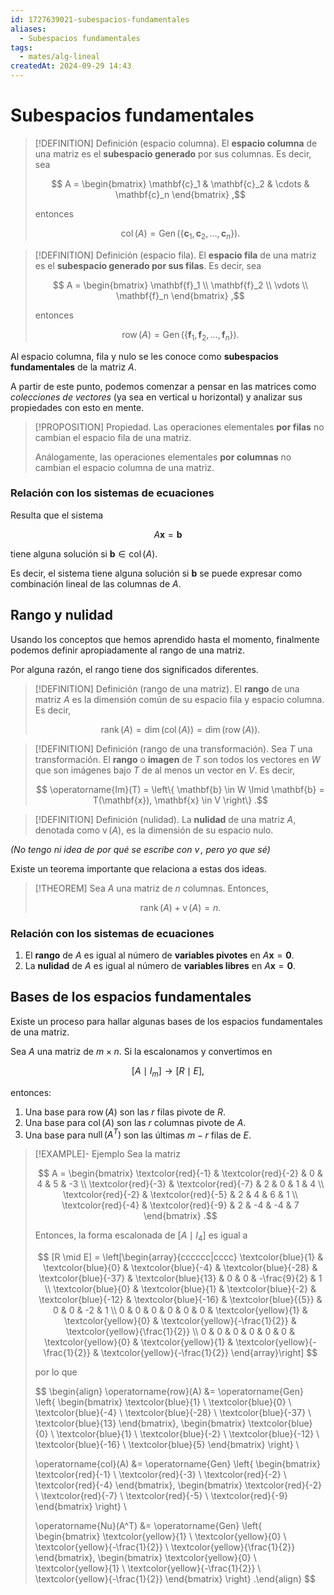 ```yaml
---
id: 1727639021-subespacios-fundamentales
aliases:
  - Subespacios fundamentales
tags:
  - mates/alg-lineal
createdAt: 2024-09-29 14:43
---
```


# Subespacios fundamentales

> [!DEFINITION] Definición (espacio columna).
> El **espacio columna** de una matriz es el **subespacio generado** por sus columnas. Es decir, sea
> 
> $$
> A = \begin{bmatrix}
> \mathbf{c}_1 & \mathbf{c}_2 & \cdots & \mathbf{c}_n
> \end{bmatrix}
> ,$$
> 
> entonces
> 
> $$
> \operatorname{col}(A) = \operatorname{Gen}(\left\{ \mathbf{c}_1, \mathbf{c}_2, \ldots, \mathbf{c}_n \right\})
> .$$

> [!DEFINITION] Definición (espacio fila).
> El **espacio fila** de una matriz es el **subespacio generado por sus filas**. Es decir, sea
> 
> $$
> A = \begin{bmatrix}
> \mathbf{f}_1 \\
> \mathbf{f}_2 \\
> \vdots \\
> \mathbf{f}_n
> \end{bmatrix}
> ,$$
> 
> entonces
> 
> $$
> \operatorname{row}(A) = \operatorname{Gen}(\left\{ \mathbf{f}_1, \mathbf{f}_2, \ldots, \mathbf{f}_n \right\})
> .$$

Al espacio columna, fila y nulo se les conoce como **subespacios fundamentales** de la matriz $A$.

A partir de este punto, podemos comenzar a pensar en las matrices como *colecciones de vectores* (ya sea en vertical u horizontal) y analizar sus propiedades con esto en mente.

> [!PROPOSITION] Propiedad.
> Las operaciones elementales **por filas** no cambian el espacio fila de una matriz.
> 
> Análogamente, las operaciones elementales **por columnas** no cambian el espacio columna de una matriz.

### Relación con los sistemas de ecuaciones

Resulta que el sistema

$$
A\mathbf{x} = \mathbf{b}
$$

tiene alguna solución si $\mathbf{b} \in \operatorname{col}(A)$.

Es decir, el sistema tiene alguna solución si $\mathbf{b}$ se puede expresar como combinación lineal de las columnas de $A$.

## Rango y nulidad

Usando los conceptos que hemos aprendido hasta el momento, finalmente podemos definir apropiadamente al rango de una matriz.

Por alguna razón, el rango tiene dos significados diferentes.

> [!DEFINITION] Definición (rango de una matriz).
> El **rango** de una matriz $A$ es la dimensión común de su espacio fila y espacio columna. Es decir,
> 
> $$
> \operatorname{rank}(A) = \operatorname{dim}(\operatorname{col}(A)) = \operatorname{dim}(\operatorname{row}(A))
> .$$

> [!DEFINITION] Definición (rango de una transformación).
> Sea $T$ una transformación. El **rango** o **imagen** de $T$ son todos los vectores en $W$ que son imágenes bajo $T$ de al menos un vector en $V$. Es decir,
> 
> $$
> \operatorname{Im}(T) = \left\{ \mathbf{b} \in W \lmid \mathbf{b} = T(\mathbf{x}), \mathbf{x} \in V \right\}
> .$$

> [!DEFINITION] Definición (nulidad).
> La **nulidad** de una matriz $A$, denotada como $\operatorname{v}(A)$, es la dimensión de su espacio nulo.

*(No tengo ni idea de por qué se escribe con $\operatorname{v}$, pero yo que sé)*

Existe un teorema importante que relaciona a estas dos ideas.

> [!THEOREM]
> Sea $A$ una matriz de $n$ columnas. Entonces,
> 
> $$
> \operatorname{rank}(A) + \operatorname{v}(A) = n
> .$$

### Relación con los sistemas de ecuaciones

1. El **rango** de $A$ es igual al número de **variables pivotes** en $A\mathbf{x} = \mathbf{0}$.
2. La **nulidad** de $A$ es igual al número de **variables libres** en $A\mathbf{x} = \mathbf{0}$.

## Bases de los espacios fundamentales

Existe un proceso para hallar algunas bases de los espacios fundamentales de una matriz.

Sea $A$ una matriz de $m \times n$. Si la escalonamos y convertimos en

$$
[A \mid I_m] \longrightarrow [R  \mid E]
,$$

entonces:

1. Una base para $\operatorname{row}(A)$ son las $r$ filas pivote de $R$.
2. Una base para $\operatorname{col}(A)$ son las $r$ columnas pivote de $A$.
3. Una base para $\operatorname{null}(A^{T})$ son las últimas $m - r$ filas de $E$.

> [!EXAMPLE]- Ejemplo
> Sea la matriz
> 
> $$
> A = \begin{bmatrix}
> \textcolor{red}{-1} & \textcolor{red}{-2} & 0 & 4 & 5 & -3 \\
> \textcolor{red}{-3} & \textcolor{red}{-7} & 2 & 0 & 1 & 4 \\
> \textcolor{red}{-2} & \textcolor{red}{-5} & 2 & 4 & 6 & 1 \\
> \textcolor{red}{-4} & \textcolor{red}{-9} & 2 & -4 & -4 & 7
> \end{bmatrix}
> .$$
> 
> Entonces, la forma escalonada de $[A \mid I_4]$ es igual a
> 
> $$
> [R \mid E] = \left[\begin{array}{cccccc|cccc}
> \textcolor{blue}{1} & \textcolor{blue}{0} & \textcolor{blue}{-4} & \textcolor{blue}{-28} & \textcolor{blue}{-37} & \textcolor{blue}{13} & 0 & 0 & -\frac{9}{2} & 1 \\
> \textcolor{blue}{0} & \textcolor{blue}{1} & \textcolor{blue}{-2} & \textcolor{blue}{-12} & \textcolor{blue}{-16} & \textcolor{blue}{{5}} & 0 & 0 & -2 & 1 \\
> 0 & 0 & 0 & 0 & 0 & 0 & \textcolor{yellow}{1} & \textcolor{yellow}{0} & \textcolor{yellow}{-\frac{1}{2}} & \textcolor{yellow}{\frac{1}{2}} \\
> 0 & 0 & 0 & 0 & 0 & 0 & \textcolor{yellow}{0} & \textcolor{yellow}{1} & \textcolor{yellow}{-\frac{1}{2}} & \textcolor{yellow}{-\frac{1}{2}}
> \end{array}\right]
> $$
> 
> por lo que
> 
> $$
> \begin{align}
> \operatorname{row}(A) &= \operatorname{Gen} \left\{ \begin{bmatrix}
> \textcolor{blue}{1} \\ \textcolor{blue}{0} \\ \textcolor{blue}{-4} \\ \textcolor{blue}{-28} \\ \textcolor{blue}{-37} \\ \textcolor{blue}{13}
> \end{bmatrix}, \begin{bmatrix}
> \textcolor{blue}{0} \\ \textcolor{blue}{1} \\ \textcolor{blue}{-2} \\ \textcolor{blue}{-12} \\ \textcolor{blue}{-16} \\ \textcolor{blue}{5}
> \end{bmatrix} \right\} \\
> 
> \operatorname{col}(A) &= \operatorname{Gen} \left\{ \begin{bmatrix}
> \textcolor{red}{-1} \\ \textcolor{red}{-3} \\ \textcolor{red}{-2} \\ \textcolor{red}{-4}
> \end{bmatrix}, \begin{bmatrix}
> \textcolor{red}{-2} \\ \textcolor{red}{-7} \\ \textcolor{red}{-5} \\ \textcolor{red}{-9}
> \end{bmatrix} \right\} \\
> 
> \operatorname{Nu}(A^T) &= \operatorname{Gen} \left\{
> \begin{bmatrix}
> \textcolor{yellow}{1} \\ \textcolor{yellow}{0} \\ \textcolor{yellow}{-\frac{1}{2}} \\ \textcolor{yellow}{\frac{1}{2}}
> \end{bmatrix}, \begin{bmatrix}
> \textcolor{yellow}{0} \\ \textcolor{yellow}{1} \\ \textcolor{yellow}{-\frac{1}{2}} \\ \textcolor{yellow}{-\frac{1}{2}}
> \end{bmatrix}
> \right\}
> .\end{align}
> $$
